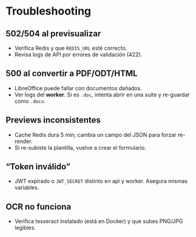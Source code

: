 # Troubleshooting

## 502/504 al previsualizar
- Verifica Redis y que `REDIS_URL` esté correcto.
- Revisa logs de API por errores de validación (422).

## 500 al convertir a PDF/ODT/HTML
- LibreOffice puede fallar con documentos dañados.
- Ver logs del **worker**. Si es `.doc`, intenta abrir en una suite y re-guardar como `.docx`.

## Previews inconsistentes
- Cache Redis dura 5 min; cambia un campo del JSON para forzar re-render.
- Si re-subiste la plantilla, vuelve a crear el formulario.

## “Token inválido”
- JWT expirado o `JWT_SECRET` distinto en api y worker. Asegura mismas variables.

## OCR no funciona
- Verifica tesseract instalado (está en Docker) y que subes PNG/JPG legibles.
